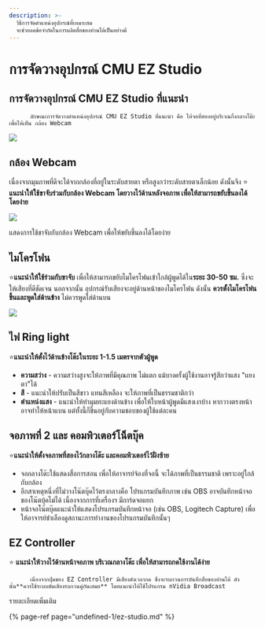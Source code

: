 ```yaml
---
description: >-
  วิธีการจัดตำแหน่งอุปกรณ์ที่เหมาะสม
  จะช่วยลดข้อจำกัดในการผลิตสื่อของท่านได้เป็นอย่างดี
---
```


# การจัดวางอุปกรณ์ CMU EZ Studio

## การจัดวางอุปกรณ์ CMU EZ Studio ที่แนะนำ

          ลักษณะการจัดวางตำแหน่งอุปกรณ์ CMU EZ Studio ที่แนะนำ คือ ให้จอที่สองอยู่บริเวณกึ่งกลางโต๊ะเพื่อให้เห็น กล้อง Webcam 

![](https://gblobscdn.gitbook.com/assets%2F-MacQbJEhin4rokH3Cup%2F-Maf2lAlxOC1MJttqdqh%2F-Maf3Kml-O4WNHv0e8gJ%2Fez-studio-animation-800.gif?alt=media&token=8963ea3b-e567-4ba6-a730-2f74e17d5719)

## กล้อง Webcam  <a id="webcam"></a>

เนื่องจากมุมภาพที่ดีจะได้จากกล้องที่อยู่ในระดับสายตา หรือสูงกว่าระดับสายตาเล็กน้อย ดังนั้นจึง ⭐ **แนะนำให้ใช้ขาจับร่วมกับกล้อง Webcam โดยวางไว้ด้านหลังจอภาพ เพื่อให้สามารถขยับขึ้นลงได้โดยง่าย**

![](https://gblobscdn.gitbook.com/assets%2F-MacQbJEhin4rokH3Cup%2F-Maf2lAlxOC1MJttqdqh%2F-Maf4sC9m4n6-jDKIniH%2Fimage.png?alt=media&token=6deafcae-0ee5-4b75-be72-c58eb72bbe38)

แสดงการใช้ขาจับกับกล้อง Webcam เพื่อให้ขยับขึ้นลงได้โดยง่าย

## ไมโครโฟน <a id="undefined"></a>

⭐**แนะนำให้ใช้ร่วมกับขาจับ** เพื่อให้สามารถขยับไมโครโฟนเข้าใกล้ผู้พูดได้ใน**ระยะ 30-50 ซม.** ซึ่งจะให้เสียงที่ดีชัดเจน นอกจากนั้น อุปกรณ์รับเสียงจะอยู่ด้านหน้าของไมโครโฟน ดังนั้น **ควรตั้งไมโครโฟนขึ้นและพูดใส่ด้านข้าง** ไม่ควรพูดใส่ด้านบน

![](https://gblobscdn.gitbook.com/assets%2F-MacQbJEhin4rokH3Cup%2F-Maf2lAlxOC1MJttqdqh%2F-MafCDDnmbm0cW9EX7k_%2Fimage.png?alt=media&token=c0f53376-c53b-498b-89f8-acbe06bf5a67)



## ไฟ Ring light <a id="ring-light"></a>

⭐**แนะนำให้ตั้งไว้ด้านข้างโต๊ะในระยะ 1-1.5 เมตรจากตัวผู้พูด**

* **ความสว่าง** - ความสว่างสูงจะให้ภาพที่มีคุณภาพ ไม่แตก แม้บางครั้งผู้ใช้งานอาจรู้สึกว่าแสง "แยงตา"ได้
* **สี** - แนะนำให้ปรับเป็นสีขาว แทนสีเหลือง จะให้ภาพที่เป็นธรรมชาติกว่า
* **ตำแหน่งแสง** - แนะนำให้ทำมุมทะแยงด้านข้าง เพื่อให้ใบหน้าผู้พูดมีแสงเงาบ้าง หากวางตรงหน้าอาจทำให้หน้าแบน แต่ทั้งนี้ก็ขึ้นอยู่กับความชอบของผู้ใช้แต่ละคน

## จอภาพที่ 2 และ คอมพิวเตอร์โน็ตบุ๊ค <a id="2"></a>

⭐**แนะนำให้ตั้งจอภาพที่สองไว้กลางโต๊ะ และคอมพิวเตอร์ไว้ฝั่งซ้าย**

* จอกลางโต๊ะใช้แสดงสื่อการสอน เพื่อให้อาจารย์จ้องที่จอนี้ จะได้ภาพที่เป็นธรรมชาติ เพราะอยู่ใกล้กับกล้อง
* อีกสาเหตุหนึ่งที่ไม่วางโน๊ตบุ๊คไว้ตรงกลางคือ โปรแกรมบันทึกภาพ เช่น OBS อาจบันทึกหน้าจอของโน๊ตบุ้คไม่ได้ เนื่องจากการที่เครื่องฯ มีการ์ดจอแยก
* หน้าจอโน๊ตบุ๊คแนะนำให้แสดงโปรแกรมบันทึกหน้าจอ \(เช่น OBS, Logitech Capture\) เพื่อให้อาจารย์ชำเลืองดูสถานะการทำงานของโปรแกรมบันทึกนั้นๆ

## EZ Controller <a id="ez-controller"></a>

⭐ **แนะนำให้วางไว้ด้านหน้าจอภาพ บริเวณกลางโต๊ะ เพื่อให้สามารถกดใช้งานได้ง่าย**

          เนื่องจากปุ่มของ EZ Controller มีเสียงดังเวลากด ซึ่งจะรบกวนการบันทึกสื่อของท่านได้ ดังนั้น**ควรใช้ระบบตัดเสียงรบกวนคู่กันเสมอ** โดยแนะนำให้ใช้โปรแกรม nVidia Broadcast



รายละเอียดเพิ่มเติม

{% page-ref page="undefined-1/ez-studio.md" %}



